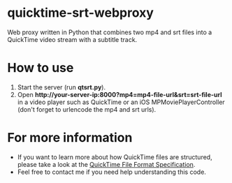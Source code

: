 quicktime-srt-webproxy
======================

Web proxy written in Python that combines two mp4 and srt files into a QuickTime video stream with a subtitle track.


How to use
======================

1. Start the server (run **qtsrt.py**).
2. Open **http://your-server-ip:8000?mp4=mp4-file-url&srt=srt-file-url** in a video player such as QuickTime or an iOS MPMoviePlayerController (don't forget to urlencode the mp4 and srt urls).

For more information
======================

* If you want to learn more about how QuickTime files are structured, please take a look at the [QuickTime File Format Specification](https://developer.apple.com/library/mac/documentation/QuickTime/QTFF).
* Feel free to contact me if you need help understanding this code.